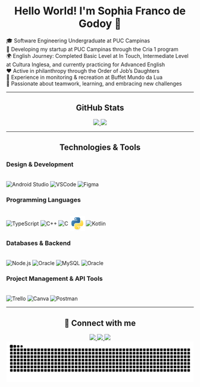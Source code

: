 <h1 align="center">Hello World! I'm <strong>Sophia Franco de Godoy</strong> 🌸</h1>  


🎓 Software Engineering Undergraduate at PUC Campinas  
🚀 Developing my startup at PUC Campinas through the Cria 1 program  
🌍 English Journey: Completed Basic Level at In Touch, Intermediate Level at Cultura Inglesa, and currently practicing for Advanced English  
❤️ Active in philanthropy through the Order of Job’s Daughters  
🎉 Experience in monitoring & recreation at Buffet Mundo da Lua  
🤝 Passionate about teamwork, learning, and embracing new challenges  

---

<h2 align="center"> GitHub Stats</h2>


<div align="center">
  <a href="https://github.com/sophiagodoy">
    <img height="180em" src="https://github-readme-stats.vercel.app/api?username=sophiagodoy&show_icons=true&theme=rose_pine&include_all_commits=true&count_private=true"/>
    <img height="180em" src="https://github-readme-stats.vercel.app/api/top-langs/?username=sophiagodoy&layout=compact&langs_count=16&theme=rose_pine"/>
  </a>
</div>

---

<h2 align="center"> Technologies & Tools</h2>


### **Design & Development**  
<div style="display: inline_block"><br>
  <img title="Android Studio" align="center" alt="Android Studio" height="40" width="40" src="https://cdn.jsdelivr.net/gh/devicons/devicon@latest/icons/androidstudio/androidstudio-original.svg">
  <img align="center" alt="VSCode" height="40" width="40" src="https://cdn.jsdelivr.net/gh/devicons/devicon@latest/icons/vscode/vscode-original.svg">
  <img align="center" alt="Figma" height="40" width="40" src="https://cdn.jsdelivr.net/gh/devicons/devicon@latest/icons/figma/figma-original.svg">
</div>

### **Programming Languages**  
<div style="display: inline_block"><br>
  <img align="center" alt="TypeScript" height="40" width="40" src="https://cdn.jsdelivr.net/gh/devicons/devicon@latest/icons/typescript/typescript-original.svg">
  <img align="center" alt="C++" height="40" width="40" src="https://cdn.jsdelivr.net/gh/devicons/devicon@latest/icons/cplusplus/cplusplus-original.svg">
  <img align="center" alt="C" height="40" width="40" src="https://cdn.jsdelivr.net/gh/devicons/devicon@latest/icons/c/c-line.svg">
  <img align="center" alt="Python" height="40" width="40" src="https://raw.githubusercontent.com/devicons/devicon/master/icons/python/python-original.svg">
  <img align="center" alt="Kotlin" height="40" width="40" src="https://cdn.jsdelivr.net/gh/devicons/devicon@latest/icons/kotlin/kotlin-original.svg">
</div>

### **Databases & Backend**  
<div style="display: inline_block"><br>
  <img align="center" alt="Node.js" height="40" width="40" src="https://cdn.jsdelivr.net/gh/devicons/devicon@latest/icons/nodejs/nodejs-original.svg">
  <img align="center" alt="Oracle" height="40" width="40" src="https://cdn.jsdelivr.net/gh/devicons/devicon@latest/icons/firebase/firebase-plain.svg" />
  <img align="center" alt="MySQL" height="40" width="40" src="https://cdn.jsdelivr.net/gh/devicons/devicon@latest/icons/mysql/mysql-original.svg">
  <img align="center" alt="Oracle" height="40" width="40" src="https://cdn.jsdelivr.net/gh/devicons/devicon@latest/icons/oracle/oracle-original.svg">
</div>

### **Project Management & API Tools**  
<div style="display: inline_block"><br>
  <img align="center" alt="Trello" height="40" width="40" src="https://cdn.jsdelivr.net/gh/devicons/devicon@latest/icons/trello/trello-original.svg">
  <img align="center" alt="Canva" height="40" width="40" src="https://cdn.jsdelivr.net/gh/devicons/devicon@latest/icons/canva/canva-original.svg" />
  <img align="center" alt="Postman" height="40" width="40" src="https://cdn.jsdelivr.net/gh/devicons/devicon@latest/icons/postman/postman-original.svg">
</div>

---

<h2 align="center">💖 Connect with me</h2>

<div align="center"> 
  <a href="mailto:sophiagodoy.profisisonal@gmail.com">
    <img src="https://img.shields.io/badge/Gmail-ff8fab?style=for-the-badge&logo=gmail&logoColor=white" target="_blank">
  </a>
  <a href="https://www.linkedin.com/in/sophia-franco-de-godoy/" target="_blank">
    <img src="https://img.shields.io/badge/LinkedIn-ff66a3?style=for-the-badge&logo=linkedin&logoColor=white" target="_blank">
  </a>
  <a href="https://gravatar.com/sophiafrancodegodoy" target="_blank">
    <img src="https://img.shields.io/badge/Gravatar-ff99cc?style=for-the-badge&logo=gravatar&logoColor=white" target="_blank">
  </a>
</div>

<img src="https://raw.githubusercontent.com/sophiagodoy/sophiagodoy/output/snake.svg" alt="Snake animation" />

###
